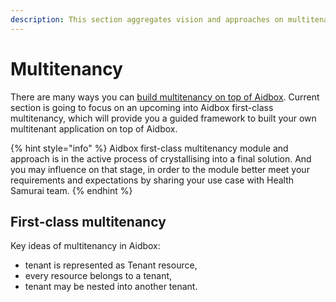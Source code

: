 ```yaml
---
description: This section aggregates vision and approaches on multitenancy issue
---
```


# Multitenancy

There are many ways you can [build multitenancy on top of Aidbox](../security-and-access-control-1/multitenancy/). Current section is going to focus on an upcoming into Aidbox first-class multitenancy, which will provide you a guided framework to built your own multitenant application on top of Aidbox.

{% hint style="info" %}
Aidbox first-class multitenancy module and approach is in the active process of crystallising into a final solution. And you may influence on that stage, in order to the module better meet your requirements and expectations by sharing your use case with Health Samurai team.
{% endhint %}

## First-class multitenancy

Key ideas of multitenancy in Aidbox:

* tenant is represented as Tenant resource,
* every resource belongs to a tenant,
* tenant may be nested into another tenant.
